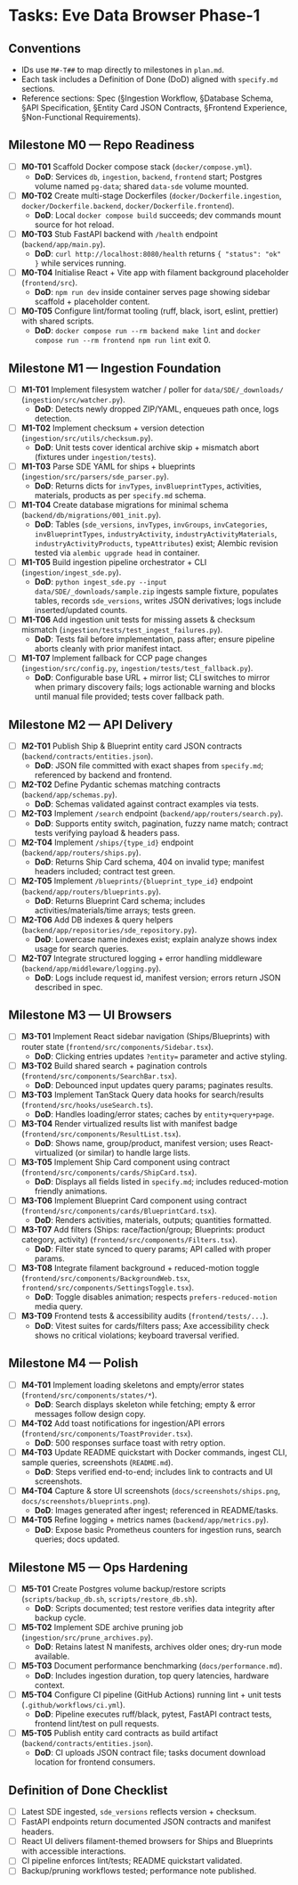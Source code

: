 # Tasks: Eve Data Browser Phase-1

## Conventions
- IDs use `M#-T##` to map directly to milestones in `plan.md`.
- Each task includes a Definition of Done (DoD) aligned with `specify.md` sections.
- Reference sections: Spec (§Ingestion Workflow, §Database Schema, §API Specification, §Entity Card JSON Contracts, §Frontend Experience, §Non-Functional Requirements).

## Milestone M0 — Repo Readiness
- [ ] **M0-T01** Scaffold Docker compose stack (`docker/compose.yml`).
  - **DoD**: Services `db`, `ingestion`, `backend`, `frontend` start; Postgres volume named `pg-data`; shared `data-sde` volume mounted.
- [ ] **M0-T02** Create multi-stage Dockerfiles (`docker/Dockerfile.ingestion`, `docker/Dockerfile.backend`, `docker/Dockerfile.frontend`).
  - **DoD**: Local `docker compose build` succeeds; dev commands mount source for hot reload.
- [ ] **M0-T03** Stub FastAPI backend with `/health` endpoint (`backend/app/main.py`).
  - **DoD**: `curl http://localhost:8080/health` returns `{ "status": "ok" }` while services running.
- [ ] **M0-T04** Initialise React + Vite app with filament background placeholder (`frontend/src`).
  - **DoD**: `npm run dev` inside container serves page showing sidebar scaffold + placeholder content.
- [ ] **M0-T05** Configure lint/format tooling (ruff, black, isort, eslint, prettier) with shared scripts.
  - **DoD**: `docker compose run --rm backend make lint` and `docker compose run --rm frontend npm run lint` exit 0.

## Milestone M1 — Ingestion Foundation
- [ ] **M1-T01** Implement filesystem watcher / poller for `data/SDE/_downloads/` (`ingestion/src/watcher.py`).
  - **DoD**: Detects newly dropped ZIP/YAML, enqueues path once, logs detection.
- [ ] **M1-T02** Implement checksum + version detection (`ingestion/src/utils/checksum.py`).
  - **DoD**: Unit tests cover identical archive skip + mismatch abort (fixtures under `ingestion/tests`).
- [ ] **M1-T03** Parse SDE YAML for ships + blueprints (`ingestion/src/parsers/sde_parser.py`).
  - **DoD**: Returns dicts for `invTypes`, `invBlueprintTypes`, activities, materials, products as per `specify.md` schema.
- [ ] **M1-T04** Create database migrations for minimal schema (`backend/db/migrations/001_init.py`).
  - **DoD**: Tables (`sde_versions`, `invTypes`, `invGroups`, `invCategories`, `invBlueprintTypes`, `industryActivity`, `industryActivityMaterials`, `industryActivityProducts`, `typeAttributes`) exist; Alembic revision tested via `alembic upgrade head` in container.
- [ ] **M1-T05** Build ingestion pipeline orchestrator + CLI (`ingestion/ingest_sde.py`).
  - **DoD**: `python ingest_sde.py --input data/SDE/_downloads/sample.zip` ingests sample fixture, populates tables, records `sde_versions`, writes JSON derivatives; logs include inserted/updated counts.
- [ ] **M1-T06** Add ingestion unit tests for missing assets & checksum mismatch (`ingestion/tests/test_ingest_failures.py`).
  - **DoD**: Tests fail before implementation, pass after; ensure pipeline aborts cleanly with prior manifest intact.
- [ ] **M1-T07** Implement fallback for CCP page changes (`ingestion/src/config.py`, `ingestion/tests/test_fallback.py`).
  - **DoD**: Configurable base URL + mirror list; CLI switches to mirror when primary discovery fails; logs actionable warning and blocks until manual file provided; tests cover fallback path.

## Milestone M2 — API Delivery
- [ ] **M2-T01** Publish Ship & Blueprint entity card JSON contracts (`backend/contracts/entities.json`).
  - **DoD**: JSON file committed with exact shapes from `specify.md`; referenced by backend and frontend.
- [ ] **M2-T02** Define Pydantic schemas matching contracts (`backend/app/schemas.py`).
  - **DoD**: Schemas validated against contract examples via tests.
- [ ] **M2-T03** Implement `/search` endpoint (`backend/app/routers/search.py`).
  - **DoD**: Supports entity switch, pagination, fuzzy name match; contract tests verifying payload & headers pass.
- [ ] **M2-T04** Implement `/ships/{type_id}` endpoint (`backend/app/routers/ships.py`).
  - **DoD**: Returns Ship Card schema, 404 on invalid type; manifest headers included; contract test green.
- [ ] **M2-T05** Implement `/blueprints/{blueprint_type_id}` endpoint (`backend/app/routers/blueprints.py`).
  - **DoD**: Returns Blueprint Card schema; includes activities/materials/time arrays; tests green.
- [ ] **M2-T06** Add DB indexes & query helpers (`backend/app/repositories/sde_repository.py`).
  - **DoD**: Lowercase name indexes exist; explain analyze shows index usage for search queries.
- [ ] **M2-T07** Integrate structured logging + error handling middleware (`backend/app/middleware/logging.py`).
  - **DoD**: Logs include request id, manifest version; errors return JSON described in spec.

## Milestone M3 — UI Browsers
- [ ] **M3-T01** Implement React sidebar navigation (Ships/Blueprints) with router state (`frontend/src/components/Sidebar.tsx`).
  - **DoD**: Clicking entries updates `?entity=` parameter and active styling.
- [ ] **M3-T02** Build shared search + pagination controls (`frontend/src/components/SearchBar.tsx`).
  - **DoD**: Debounced input updates query params; paginates results.
- [ ] **M3-T03** Implement TanStack Query data hooks for search/results (`frontend/src/hooks/useSearch.ts`).
  - **DoD**: Handles loading/error states; caches by `entity+query+page`.
- [ ] **M3-T04** Render virtualized results list with manifest badge (`frontend/src/components/ResultList.tsx`).
  - **DoD**: Shows name, group/product, manifest version; uses React-virtualized (or similar) to handle large lists.
- [ ] **M3-T05** Implement Ship Card component using contract (`frontend/src/components/cards/ShipCard.tsx`).
  - **DoD**: Displays all fields listed in `specify.md`; includes reduced-motion friendly animations.
- [ ] **M3-T06** Implement Blueprint Card component using contract (`frontend/src/components/cards/BlueprintCard.tsx`).
  - **DoD**: Renders activities, materials, outputs; quantities formatted.
- [ ] **M3-T07** Add filters (Ships: race/faction/group; Blueprints: product category, activity) (`frontend/src/components/Filters.tsx`).
  - **DoD**: Filter state synced to query params; API called with proper params.
- [ ] **M3-T08** Integrate filament background + reduced-motion toggle (`frontend/src/components/BackgroundWeb.tsx`, `frontend/src/components/SettingsToggle.tsx`).
  - **DoD**: Toggle disables animation; respects `prefers-reduced-motion` media query.
- [ ] **M3-T09** Frontend tests & accessibility audits (`frontend/tests/...`).
  - **DoD**: Vitest suites for cards/filters pass; Axe accessibility check shows no critical violations; keyboard traversal verified.

## Milestone M4 — Polish
- [ ] **M4-T01** Implement loading skeletons and empty/error states (`frontend/src/components/states/*`).
  - **DoD**: Search displays skeleton while fetching; empty & error messages follow design copy.
- [ ] **M4-T02** Add toast notifications for ingestion/API errors (`frontend/src/components/ToastProvider.tsx`).
  - **DoD**: 500 responses surface toast with retry option.
- [ ] **M4-T03** Update README quickstart with Docker commands, ingest CLI, sample queries, screenshots (`README.md`).
  - **DoD**: Steps verified end-to-end; includes link to contracts and UI screenshots.
- [ ] **M4-T04** Capture & store UI screenshots (`docs/screenshots/ships.png`, `docs/screenshots/blueprints.png`).
  - **DoD**: Images generated after ingest; referenced in README/tasks.
- [ ] **M4-T05** Refine logging + metrics names (`backend/app/metrics.py`).
  - **DoD**: Expose basic Prometheus counters for ingestion runs, search queries; docs updated.

## Milestone M5 — Ops Hardening
- [ ] **M5-T01** Create Postgres volume backup/restore scripts (`scripts/backup_db.sh`, `scripts/restore_db.sh`).
  - **DoD**: Scripts documented; test restore verifies data integrity after backup cycle.
- [ ] **M5-T02** Implement SDE archive pruning job (`ingestion/src/prune_archives.py`).
  - **DoD**: Retains latest N manifests, archives older ones; dry-run mode available.
- [ ] **M5-T03** Document performance benchmarking (`docs/performance.md`).
  - **DoD**: Includes ingestion duration, top query latencies, hardware context.
- [ ] **M5-T04** Configure CI pipeline (GitHub Actions) running lint + unit tests (`.github/workflows/ci.yml`).
  - **DoD**: Pipeline executes ruff/black, pytest, FastAPI contract tests, frontend lint/test on pull requests.
- [ ] **M5-T05** Publish entity card contracts as build artifact (`backend/contracts/entities.json`).
  - **DoD**: CI uploads JSON contract file; tasks document download location for frontend consumers.

## Definition of Done Checklist
- [ ] Latest SDE ingested, `sde_versions` reflects version + checksum.
- [ ] FastAPI endpoints return documented JSON contracts and manifest headers.
- [ ] React UI delivers filament-themed browsers for Ships and Blueprints with accessible interactions.
- [ ] CI pipeline enforces lint/tests; README quickstart validated.
- [ ] Backup/pruning workflows tested; performance note published.
